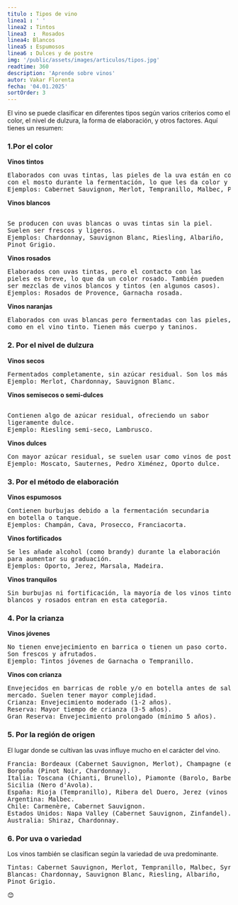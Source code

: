 ```yaml
---
titulo : Tipos de vino
linea1 : ' '
linea2 : Tintos  
linea3  :  Rosados 
linea4: Blancos
linea5 : Espumosos
linea6 : Dulces y de postre
img: '/public/assets/images/articulos/tipos.jpg'
readtime: 360
description: 'Aprende sobre vinos'
autor: Vakar Florenta
fecha: '04.01.2025'
sortOrder: 3
---
```

El vino se puede clasificar en diferentes tipos según varios criterios como el color, el nivel de dulzura, la forma de elaboración, y otros factores. Aquí tienes un resumen:

<h3>1.Por el color</h3>

<b>Vinos tintos</b>

<pre>
Elaborados con uvas tintas, las pieles de la uva están en contacto
con el mosto durante la fermentación, lo que les da color y taninos.
Ejemplos: Cabernet Sauvignon, Merlot, Tempranillo, Malbec, Pinot Noir.</pre>

<b>Vinos blancos</b>
<pre> 
Se producen con uvas blancas o uvas tintas sin la piel.
Suelen ser frescos y ligeros.
Ejemplos: Chardonnay, Sauvignon Blanc, Riesling, Albariño, 
Pinot Grigio.</pre>

<b>Vinos rosados</b>
<pre>
Elaborados con uvas tintas, pero el contacto con las
pieles es breve, lo que da un color rosado. También pueden
ser mezclas de vinos blancos y tintos (en algunos casos).
Ejemplos: Rosados de Provence, Garnacha rosada.</pre>

<b>Vinos naranjas</b>
<pre>
Elaborados con uvas blancas pero fermentadas con las pieles,
como en el vino tinto. Tienen más cuerpo y taninos.</pre>

  <h3>2. Por el nivel de dulzura</h3>

<b>Vinos secos</b>
<pre>
Fermentados completamente, sin azúcar residual. Son los más comunes.
Ejemplo: Merlot, Chardonnay, Sauvignon Blanc.</pre>

<b>Vinos semisecos o semi-dulces</b>

<pre> 
Contienen algo de azúcar residual, ofreciendo un sabor 
ligeramente dulce.
Ejemplo: Riesling semi-seco, Lambrusco.</pre>

<b>Vinos dulces</b>
<pre>
Con mayor azúcar residual, se suelen usar como vinos de postre.
Ejemplo: Moscato, Sauternes, Pedro Ximénez, Oporto dulce.</pre>

 <h3>3. Por el método de elaboración</h3>

<b>Vinos espumosos</b>
<pre>
Contienen burbujas debido a la fermentación secundaria
en botella o tanque.
Ejemplos: Champán, Cava, Prosecco, Franciacorta.</pre>

<b>Vinos fortificados</b>
<pre>
Se les añade alcohol (como brandy) durante la elaboración 
para aumentar su graduación.
Ejemplos: Oporto, Jerez, Marsala, Madeira.</pre>

<b>Vinos tranquilos</b>
<pre>
Sin burbujas ni fortificación, la mayoría de los vinos tintos, 
blancos y rosados entran en esta categoría.</pre>

 <h3>4. Por la crianza</h3>

<b>Vinos jóvenes</b>
<pre>
No tienen envejecimiento en barrica o tienen un paso corto.
Son frescos y afrutados.
Ejemplo: Tintos jóvenes de Garnacha o Tempranillo.</pre>

<b>Vinos con crianza</b>
<pre>
Envejecidos en barricas de roble y/o en botella antes de salir al 
mercado. Suelen tener mayor complejidad.
Crianza: Envejecimiento moderado (1-2 años).
Reserva: Mayor tiempo de crianza (3-5 años).
Gran Reserva: Envejecimiento prolongado (mínimo 5 años).</pre>

 <h3>5. Por la región de origen</h3>

El lugar donde se cultivan las uvas influye mucho en el carácter del vino.
<pre>
Francia: Bordeaux (Cabernet Sauvignon, Merlot), Champagne (espumosos),
Borgoña (Pinot Noir, Chardonnay).
Italia: Toscana (Chianti, Brunello), Piamonte (Barolo, Barbera), 
Sicilia (Nero d'Avola).
España: Rioja (Tempranillo), Ribera del Duero, Jerez (vinos fortificados).
Argentina: Malbec.
Chile: Carmenère, Cabernet Sauvignon.
Estados Unidos: Napa Valley (Cabernet Sauvignon, Zinfandel).
Australia: Shiraz, Chardonnay.</pre>

 <h3>6. Por uva o variedad</h3>

Los vinos también se clasifican según la variedad de uva predominante.
<pre>
Tintas: Cabernet Sauvignon, Merlot, Tempranillo, Malbec, Syrah.
Blancas: Chardonnay, Sauvignon Blanc, Riesling, Albariño,
Pinot Grigio.</pre>

😊

